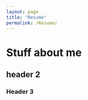```yaml
---
layout: page
title: "Resume"
permalink: /Resume/
---
```

# Stuff about me 
## header 2
### Header 3 